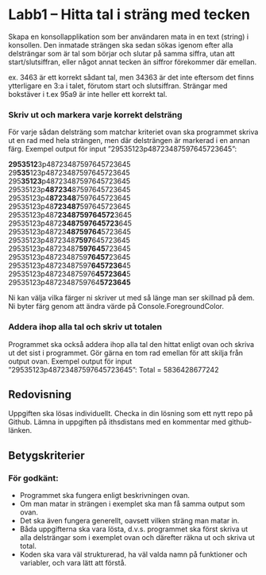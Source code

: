 # Labb1 – Hitta tal i sträng med tecken
Skapa en konsollapplikation som ber användaren mata in en text (string) i konsollen.
Den inmatade strängen ska sedan sökas igenom efter alla delsträngar som är tal som börjar
och slutar på samma siffra, utan att start/slutsiffran, eller något annat tecken än
siffror förekommer där emellan.


ex. 3463 är ett korrekt sådant tal, men 34363 är det inte eftersom det finns
ytterligare en 3:a i talet, förutom start och slutsiffran. Strängar med bokstäver i
t.ex 95a9 är inte heller ett korrekt tal.

### Skriv ut och markera varje korrekt delsträng
För varje sådan delsträng som matchar kriteriet ovan ska programmet skriva ut en
rad med hela strängen, men där delsträngen är markerad i en annan färg.
Exempel output för input ”29535123p48723487597645723645”:

**2953512**3p48723487597645723645  
29**535**123p48723487597645723645  
295**35123**p48723487597645723645  
29535123p**487234**87597645723645    
29535123p4**872348**7597645723645  
29535123p48**723487**597645723645  
29535123p487**2348759764572**3645  
29535123p4872**3487597645723**645  
29535123p48723**48759764**5723645  
29535123p4872348**7597**645723645  
29535123p48723487**597645**723645  
29535123p4872348759**76457**23645  
29535123p48723487597**6457236**45  
29535123p487234875976**4572364**5  
29535123p4872348759764**5723645**  
  
Ni kan välja vilka färger ni skriver ut med så länge man ser skillnad på dem. Ni
byter färg genom att ändra värde på Console.ForegroundColor.

### Addera ihop alla tal och skriv ut totalen
Programmet ska också addera ihop alla tal den hittat enligt ovan och skriva ut det
sist i programmet. Gör gärna en tom rad emellan för att skilja från output ovan.
Exempel output för input ”29535123p48723487597645723645”:
Total = 5836428677242

## Redovisning
Uppgiften ska lösas individuellt.
Checka in din lösning som ett nytt repo på Github.
Lämna in uppgiften på ithsdistans med en kommentar med github-länken.

## Betygskriterier
### För godkänt:
- Programmet ska fungera enligt beskrivningen ovan.
- Om man matar in strängen i exemplet ska man få samma output som ovan.
- Det ska även fungera generellt, oavsett vilken sträng man matar in.
- Båda uppgifterna ska vara lösta, d.v.s. programmet ska först skriva ut alla delsträngar som i exemplet ovan och därefter räkna ut och skriva ut total.
- Koden ska vara väl strukturerad, ha väl valda namn på funktioner och variabler, och vara lätt att förstå.
